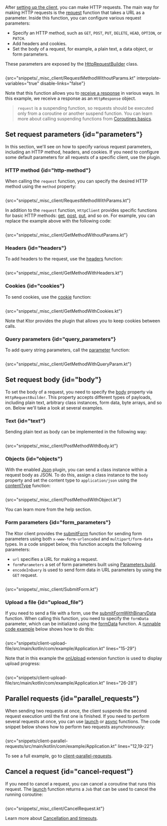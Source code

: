 [//]: # (title: Making requests)

After [setting up the client](client.md), you can make HTTP requests. The main way for making HTTP requests is the [request](https://api.ktor.io/ktor-client/ktor-client-core/ktor-client-core/io.ktor.client.request/request.html) function that takes a URL as a parameter. Inside this function, you can configure various request parameters: 
* Specify an HTTP method, such as `GET`, `POST`, `PUT`, `DELETE`, `HEAD`, `OPTION`, or `PATCH`.
* Add headers and cookies.
* Set the body of a request, for example, a plain text, a data object, or form parameters.

These parameters are exposed by the [HttpRequestBuilder](https://api.ktor.io/ktor-client/ktor-client-core/ktor-client-core/io.ktor.client.request/-http-request-builder/index.html) class.

```kotlin
```
{src="snippets/_misc_client/RequestMethodWithoutParams.kt" interpolate-variables="true" disable-links="false"}

Note that this function allows you to [receive a response](response.md) in various ways. In this example, we receive a response as an `HttpResponse` object.

> `request` is a suspending function, so requests should be executed only from a coroutine or another suspend function. You can learn more about calling suspending functions from [Coroutines basics](https://kotlinlang.org/docs/coroutines-basics.html).


## Set request parameters {id="parameters"}
In this section, we'll see on how to specify various request parameters, including an HTTP method, headers, and cookies. If you need to configure some default parameters for all requests of a specific client, use the [](default-request.md) plugin.


### HTTP method {id="http-method"}

When calling the `request` function, you can specify the desired HTTP method using the `method` property:

```kotlin
```
{src="snippets/_misc_client/RequestMethodWithParams.kt"}

In addition to the `request` function, `HttpClient` provides specific functions for basic HTTP methods: [get](https://api.ktor.io/ktor-client/ktor-client-core/ktor-client-core/io.ktor.client.request/get.html), [post](https://api.ktor.io/ktor-client/ktor-client-core/ktor-client-core/io.ktor.client.request/post.html), [put](https://api.ktor.io/ktor-client/ktor-client-core/ktor-client-core/io.ktor.client.request/put.html), and so on. For example, you can replace the example above with the following code:
```kotlin
```
{src="snippets/_misc_client/GetMethodWithoutParams.kt"}

### Headers {id="headers"}
To add headers to the request, use the [headers](https://api.ktor.io/ktor-client/ktor-client-core/ktor-client-core/io.ktor.client.request/headers.html) function:
```kotlin
```
{src="snippets/_misc_client/GetMethodWithHeaders.kt"}



### Cookies {id="cookies"}
To send cookies, use the [cookie](https://api.ktor.io/ktor-client/ktor-client-core/ktor-client-core/io.ktor.client.request/cookie.html) function:

```kotlin
```
{src="snippets/_misc_client/GetMethodWithCookies.kt"}

Note that Ktor provides the [](http-cookies.md) plugin that allows you to keep cookies between calls.


### Query parameters {id="query_parameters"}

To add <emphasis tooltip="query_string">query string</emphasis> parameters, call the [parameter](https://api.ktor.io/ktor-client/ktor-client-core/ktor-client-core/io.ktor.client.request/parameter.html) function:

```kotlin
```
{src="snippets/_misc_client/GetMethodWithQueryParam.kt"}



## Set request body {id="body"}
To set the body of a request, you need to specify the [body](https://api.ktor.io/ktor-client/ktor-client-core/ktor-client-core/io.ktor.client.request/-http-request-builder/body.html) property via `HttpRequestBuilder`. This property accepts different types of payloads, including plain text, arbitrary class instances, form data, byte arrays, and so on. Below we'll take a look at several examples.

### Text {id="text"}
Sending plain text as body can be implemented in the following way:
```kotlin
```
{src="snippets/_misc_client/PostMethodWithBody.kt"}


### Objects {id="objects"}
With the enabled [Json](json.md) plugin, you can send a class instance within a request body as JSON. To do this, assign a class instance to the `body` property and set the content type to `application/json` using the [contentType](https://api.ktor.io/ktor-http/ktor-http/io.ktor.http/content-type.html) function:

```kotlin
```
{src="snippets/_misc_client/PostMethodWithObject.kt"}

You can learn more from the [](json.md) help section.

### Form parameters {id="form_parameters"}
The Ktor client provides the [submitForm](https://api.ktor.io/ktor-client/ktor-client-core/ktor-client-core/io.ktor.client.request.forms/submit-form.html) function for sending form parameters using both `x-www-form-urlencoded` and `multipart/form-data` types. In a code snippet below, this function accepts the following parameters:
* `url` specifies a URL for making a request.
* `formParameters` a set of form parameters built using [Parameters.build](https://api.ktor.io/ktor-http/ktor-http/io.ktor.http/-parameters/-companion/build.html).
* `encodeInQuery` is used to send form data in URL parameters by using the `GET` request.

```kotlin
```
{src="snippets/_misc_client/SubmitForm.kt"}


### Upload a file {id="upload_file"}

If you need to send a file with a form, use the [submitFormWithBinaryData](https://api.ktor.io/ktor-client/ktor-client-core/ktor-client-core/io.ktor.client.request.forms/submit-form-with-binary-data.html) function. When calling this function, you need to specify the `formData` parameter, which can be initialized using the [formData](https://api.ktor.io/ktor-client/ktor-client-core/ktor-client-core/io.ktor.client.request.forms/form-data.html) function. A [runnable code example](https://github.com/ktorio/ktor-documentation/tree/main/codeSnippets/snippets/client-upload-file) below shows how to do this:

```kotlin
```
{src="snippets/client-upload-file/src/main/kotlin/com/example/Application.kt" lines="15-29"}

Note that in this example the [onUpload](https://api.ktor.io/ktor-client/ktor-client-core/ktor-client-core/io.ktor.client.features/on-upload.html) extension function is used to display upload progress:

```kotlin
```
{src="snippets/client-upload-file/src/main/kotlin/com/example/Application.kt" lines="26-28"}


## Parallel requests {id="parallel_requests"}

When sending two requests at once, the client suspends the second request execution until the first one is finished. If you need to perform several requests at once, you can use [launch](https://kotlin.github.io/kotlinx.coroutines/kotlinx-coroutines-core/kotlinx.coroutines/launch.html) or [async](https://kotlin.github.io/kotlinx.coroutines/kotlinx-coroutines-core/kotlinx.coroutines/async.html) functions. The code snippet below shows how to perform two requests asynchronously:
```kotlin
```
{src="snippets/client-parallel-requests/src/main/kotlin/com/example/Application.kt" lines="12,19-22"}

To see a full example, go to [client-parallel-requests](https://github.com/ktorio/ktor-documentation/tree/main/codeSnippets/snippets/client-parallel-requests).


## Cancel a request {id="cancel-request"}

If you need to cancel a request, you can cancel a coroutine that runs this request. The [launch](https://kotlin.github.io/kotlinx.coroutines/kotlinx-coroutines-core/kotlinx.coroutines/launch.html) function returns a `Job` that can be used to cancel the running coroutine:
```kotlin
```
{src="snippets/_misc_client/CancelRequest.kt"}

Learn more about [Cancellation and timeouts](https://kotlinlang.org/docs/cancellation-and-timeouts.html).
